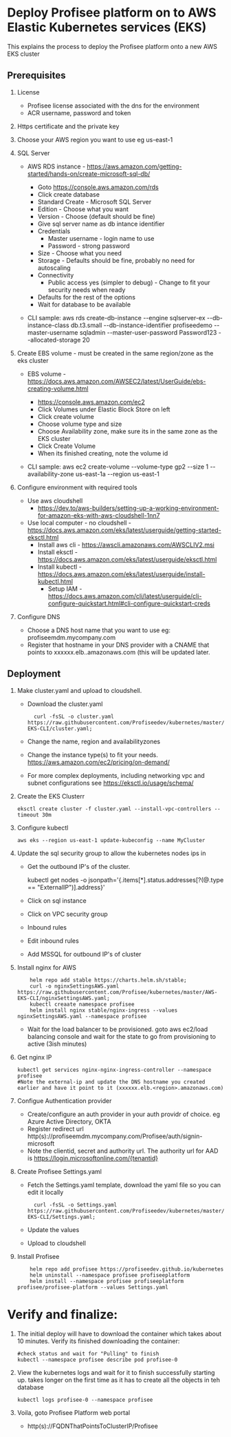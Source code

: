 # Deploy Profisee platform on to AWS Elastic Kubernetes services (EKS)

This explains the process to deploy the Profisee platform onto a new AWS EKS cluster

## Prerequisites

1.  License
    - Profisee license associated with the dns for the environment
    - ACR username, password and token

2.  Https certificate and the private key
			
3.  Choose your AWS region you want to use eg us-east-1

4.  SQL Server
    - AWS RDS instance - https://aws.amazon.com/getting-started/hands-on/create-microsoft-sql-db/
    	
		- Goto https://console.aws.amazon.com/rds
		- Click create database
		- Standard Create - Microsoft SQL Server
		- Edition - Choose what you want
		- Version - Choose (default should be fine)
		- Give sql server name as db intance identifier
		- Credentials
			- Master username - login name to use
			- Password - strong password
		- Size - Choose what you need
		- Storage - Defaults should be fine, probably no need for autoscaling
		- Connectivity
			- Public access yes (simpler to debug) - Change to fit your security needs when ready
		- Defaults for the rest of the options
		- Wait for database to be available
	- CLI sample: aws rds create-db-instance --engine sqlserver-ex --db-instance-class db.t3.small --db-instance-identifier profiseedemo --master-username sqladmin --master-user-password Password123 --allocated-storage 20
    	
5.  Create EBS volume - must be created in the same region/zone as the eks cluster
    - EBS volume - https://docs.aws.amazon.com/AWSEC2/latest/UserGuide/ebs-creating-volume.html

	    - https://console.aws.amazon.com/ec2
		- Click Volumes under Elastic Block Store on left
		- Click create volume
		- Choose volume type and size
		- Choose Availability zone, make sure its in the same zone as the EKS cluster
		- Click Create Volume
		- When its finished creating, note the volume id
	- CLI sample:  aws ec2 create-volume --volume-type gp2 --size 1 --availability-zone us-east-1a --region us-east-1
    
6. Configure environment with required tools
	- Use aws cloudshell 
	  - https://dev.to/aws-builders/setting-up-a-working-environment-for-amazon-eks-with-aws-cloudshell-1nn7
	- Use local computer - no cloudshell - https://docs.aws.amazon.com/eks/latest/userguide/getting-started-eksctl.html
	  - Install aws cli - https://awscli.amazonaws.com/AWSCLIV2.msi
	  - Install eksctl - https://docs.aws.amazon.com/eks/latest/userguide/eksctl.html
	  - Install kubectl - https://docs.aws.amazon.com/eks/latest/userguide/install-kubectl.html
          - Setup IAM - https://docs.aws.amazon.com/cli/latest/userguide/cli-configure-quickstart.html#cli-configure-quickstart-creds

7.  Configure DNS	
    - Choose a DNS host name that you want to use eg:  profiseemdm.mycompany.com
    - Register that hostname in your DNS provider with a CNAME that points to xxxxxx.elb.<region>.amazonaws.com (this will be updated later.
      

## Deployment

1.  Make cluster.yaml and upload to cloudshell.
	- Download the cluster.yaml
            	
			curl -fsSL -o cluster.yaml https://raw.githubusercontent.com/Profiseedev/kubernetes/master/AWS-EKS-CLI/cluster.yaml;
		
	- Change the name, region and availabilityzones
	- Change the instance type(s) to fit your needs.  https://aws.amazon.com/ec2/pricing/on-demand/
	- For more complex deployments, including networking vpc and subnet configurations see https://eksctl.io/usage/schema/
    
2.  Create the EKS Clusterr
    
        eksctl create cluster -f cluster.yaml --install-vpc-controllers --timeout 30m

3.  Configure kubectl
    
        aws eks --region us-east-1 update-kubeconfig --name MyCluster

4.  Update the sql security group to allow the kubernetes nodes ips in
    - Get the outbound IP's of the cluster.

		kubectl get nodes  -o jsonpath='{.items[*].status.addresses[?(@.type == "ExternalIP")].address}'

	- Click on sql instance
	- Click on VPC security group
	- Inbound rules
	- Edit inbound rules
	- Add MSSQL for outbound IP's of cluster

5.  Install nginx for AWS

            helm repo add stable https://charts.helm.sh/stable;
            curl -o nginxSettingsAWS.yaml https://raw.githubusercontent.com/Profisee/kubernetes/master/AWS-EKS-CLI/nginxSettingsAWS.yaml;
            kubectl creaate namespace profisee
	    	helm install nginx stable/nginx-ingress --values nginxSettingsAWS.yaml --namespace profisee
	    
	- Wait for the load balancer to be provisioned.  goto aws ec2/load balancing console and wait for the state to go from provisioning to active (3ish minutes)
    
6.  Get nginx IP
    
        kubectl get services nginx-nginx-ingress-controller --namespace profisee
        #Note the external-ip and update the DNS hostname you created earlier and have it point to it (xxxxxx.elb.<region>.amazonaws.com)

7.  Configue Authentication provider
	- Create/configure an auth provider in your auth providr of choice.  eg Azure Active Directory, OKTA
	- Register redirect url http(s)://profiseemdm.mycompany.com/Profisee/auth/signin-microsoft
	- Note the clientid, secret and authority url.  The authority url for AAD is https://login.microsoftonline.com/{tenantid}

8.  Create Profisee Settings.yaml
    - Fetch the Settings.yaml template, download the yaml file so you can edit it locally
      
            curl -fsSL -o Settings.yaml https://raw.githubusercontent.com/Profiseedev/kubernetes/master/AWS-EKS-CLI/Settings.yaml;
    - Update the values
    - Upload to cloudshell    

9.  Install Profisee

            helm repo add profisee https://profiseedev.github.io/kubernetes
            helm uninstall --namespace profisee profiseeplatform
            helm install --namespace profisee profiseeplatform profisee/profisee-platform --values Settings.yaml

# Verify and finalize:

1.  The initial deploy will have to download the container which takes about 10 minutes.  Verify its finished downloading the container:

	    #check status and wait for "Pulling" to finish
	    kubectl --namespace profisee describe pod profisee-0

2.  View the kubernetes logs and wait for it to finish successfully starting up.  takes longer on the first time as it has to create all the objects in teh database

		kubectl logs profisee-0 --namespace profisee
		
3.  Voila, goto Profisee Platform web portal
	- http(s)://FQDNThatPointsToClusterIP/Profisee
